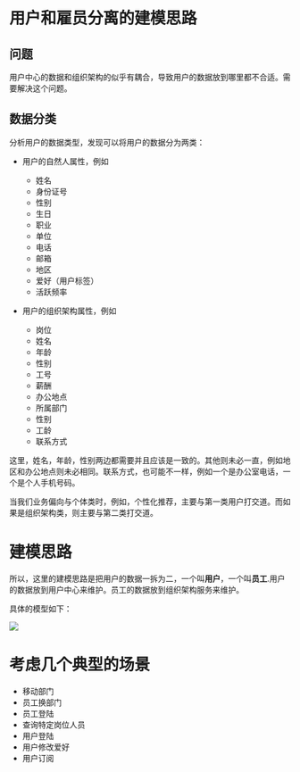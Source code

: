 # 用户和雇员分离的建模思路

## 问题

用户中心的数据和组织架构的似乎有耦合，导致用户的数据放到哪里都不合适。需要解决这个问题。

## 数据分类

分析用户的数据类型，发现可以将用户的数据分为两类：

- 用户的自然人属性，例如
	
	- 姓名
	- 身份证号
	- 性别
	- 生日
	- 职业
	- 单位
	- 电话
	- 邮箱
	- 地区
	- 爱好（用户标签）
	- 活跃频率
	
 - 用户的组织架构属性，例如
 	
 	- 岗位
 	- 姓名
 	- 年龄
 	- 性别
 	- 工号
 	- 薪酬
 	- 办公地点
 	- 所属部门
 	- 性别
 	- 工龄
 	- 联系方式
 	
这里，姓名，年龄，性别两边都需要并且应该是一致的。其他则未必一直，例如地区和办公地点则未必相同。联系方式，也可能不一样，例如一个是办公室电话，一个是个人手机号码。
 	
当我们业务偏向与个体类时，例如，个性化推荐，主要与第一类用户打交道。而如果是组织架构类，则主要与第二类打交道。
 	
# 建模思路
 	
所以，这里的建模思路是把用户的数据一拆为二，一个叫**用户**，一个叫**员工**.用户的数据放到用户中心来维护。员工的数据放到组织架构服务来维护。
 	
具体的模型如下：
 	
![](/opt/mos/codebase/org-design/doc/UserEmplee.svg "")

# 考虑几个典型的场景

- 移动部门
- 员工换部门
- 员工登陆
- 查询特定岗位人员
- 用户登陆
- 用户修改爱好
- 用户订阅



 




 	